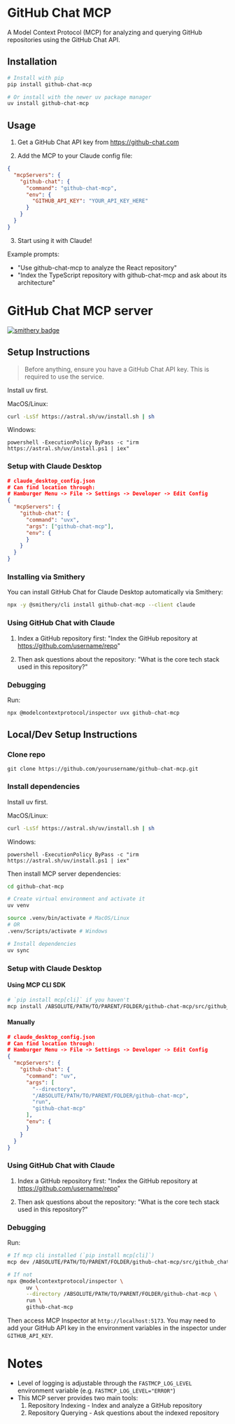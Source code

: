 # GitHub Chat MCP

A Model Context Protocol (MCP) for analyzing and querying GitHub repositories using the GitHub Chat API.

## Installation

```bash
# Install with pip
pip install github-chat-mcp

# Or install with the newer uv package manager
uv install github-chat-mcp
```

## Usage

1. Get a GitHub Chat API key from https://github-chat.com

2. Add the MCP to your Claude config file:

```json
{
  "mcpServers": {
    "github-chat": {
      "command": "github-chat-mcp",
      "env": {
        "GITHUB_API_KEY": "YOUR_API_KEY_HERE"
      }
    }
  }
}
```

3. Start using it with Claude!

Example prompts:
- "Use github-chat-mcp to analyze the React repository"
- "Index the TypeScript repository with github-chat-mcp and ask about its architecture"

# GitHub Chat MCP server

[![smithery badge](https://smithery.ai/badge/github-chat-mcp)](https://smithery.ai/server/github-chat-mcp)

## Setup Instructions
> Before anything, ensure you have a GitHub Chat API key. This is required to use the service.

Install uv first.

MacOS/Linux:
```bash
curl -LsSf https://astral.sh/uv/install.sh | sh
```

Windows:
```
powershell -ExecutionPolicy ByPass -c "irm https://astral.sh/uv/install.ps1 | iex"
```

### Setup with Claude Desktop
```json
# claude_desktop_config.json
# Can find location through:
# Hamburger Menu -> File -> Settings -> Developer -> Edit Config
{
  "mcpServers": {
    "github-chat": {
      "command": "uvx",
      "args": ["github-chat-mcp"],
      "env": {
      }
    }
  }
}
```

### Installing via Smithery

You can install GitHub Chat for Claude Desktop automatically via Smithery:

```bash
npx -y @smithery/cli install github-chat-mcp --client claude
```

### Using GitHub Chat with Claude
1. Index a GitHub repository first:
   "Index the GitHub repository at https://github.com/username/repo"

2. Then ask questions about the repository:
   "What is the core tech stack used in this repository?"

### Debugging
Run:
```bash
npx @modelcontextprotocol/inspector uvx github-chat-mcp
```

## Local/Dev Setup Instructions

### Clone repo
`git clone https://github.com/yourusername/github-chat-mcp.git`

### Install dependencies
Install uv first.

MacOS/Linux:
```bash
curl -LsSf https://astral.sh/uv/install.sh | sh
```

Windows:
```
powershell -ExecutionPolicy ByPass -c "irm https://astral.sh/uv/install.ps1 | iex"
```

Then install MCP server dependencies:
```bash
cd github-chat-mcp

# Create virtual environment and activate it
uv venv

source .venv/bin/activate # MacOS/Linux
# OR
.venv/Scripts/activate # Windows

# Install dependencies
uv sync
```
### Setup with Claude Desktop

#### Using MCP CLI SDK
```bash
# `pip install mcp[cli]` if you haven't
mcp install /ABSOLUTE/PATH/TO/PARENT/FOLDER/github-chat-mcp/src/github_chat_mcp/server.py -v "GITHUB_API_KEY=API_KEY_HERE"
```

#### Manually
```json
# claude_desktop_config.json
# Can find location through:
# Hamburger Menu -> File -> Settings -> Developer -> Edit Config
{
  "mcpServers": {
    "github-chat": {
      "command": "uv",
      "args": [
        "--directory",
        "/ABSOLUTE/PATH/TO/PARENT/FOLDER/github-chat-mcp",
        "run",
        "github-chat-mcp"
      ],
      "env": {
      }
    }
  }
}
```

### Using GitHub Chat with Claude
1. Index a GitHub repository first:
   "Index the GitHub repository at https://github.com/username/repo"

2. Then ask questions about the repository:
   "What is the core tech stack used in this repository?"

### Debugging
Run:
```bash
# If mcp cli installed (`pip install mcp[cli]`)
mcp dev /ABSOLUTE/PATH/TO/PARENT/FOLDER/github-chat-mcp/src/github_chat_mcp/server.py

# If not
npx @modelcontextprotocol/inspector \
      uv \
      --directory /ABSOLUTE/PATH/TO/PARENT/FOLDER/github-chat-mcp \
      run \
      github-chat-mcp
```
Then access MCP Inspector at `http://localhost:5173`. You may need to add your GitHub API key in the environment variables in the inspector under `GITHUB_API_KEY`.

# Notes
- Level of logging is adjustable through the `FASTMCP_LOG_LEVEL` environment variable (e.g. `FASTMCP_LOG_LEVEL="ERROR"`)
- This MCP server provides two main tools:
  1. Repository Indexing - Index and analyze a GitHub repository
  2. Repository Querying - Ask questions about the indexed repository